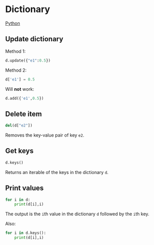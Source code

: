 # Dictionary

[Python](Python.md)

## Update dictionary

Method 1:

``` python
d.update({"e1":0.5})
```

Method 2:

``` python
d['e1'] = 0.5
```

Will **not** work:

``` python
d.add({'e1',0.5})
```

## Delete item

``` python
del(d["e2"])
```

Removes the key-value pair of key `e2`.

## Get keys

``` python
d.keys()
```

Returns an iterable of the keys in the dictionary `d`.

## Print values

``` python
for i in d:
	print(d[i],i)
```

The output is the `i`th value in the dictionary `d` followed by the `i`th key.

Also:

``` python
for i in d.keys():
	print(d[i],i)
```
